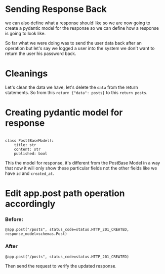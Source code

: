 # Sending Response Back
we can also define what a response should like so we are now going to create a pydantic model for the response so we can define how a response is going to look like.

So far what we were doing was to send the user data back after an operation but let's say we logged a user into the system we don't want to return the user his password back.

# Cleanings
Let's clean the data we have, let's delete the `data` from the return statements.
So from this `return {"data": posts}` to this `return posts`.

# Creating pydantic model for response
```

class Post(BaseModel):
    title: str
    content: str
    published: bool

```

This the model for response, it's different from the PostBase Model in a way that now it will only show these particular fields not the other fields like we have `id` and `created_at`.

# Edit app.post path operation accordingly
### Before:
```
@app.post("/posts", status_code=status.HTTP_201_CREATED, response_model=schemas.Post)
```

### After
```
@app.post("/posts", status_code=status.HTTP_201_CREATED)
```
Then send the request to verify the updated response.
